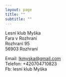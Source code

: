 ```yaml
---
layout: page
title: ""
subtitle: ""
---
```


Lesní klub Myška  
Fara v Rozhraní  
Rozhraní 95  
56903 Rozhraní  

Email: <lkmyska@gmail.com>  
Telefon: +420704710823  
Fb: lesní klub Myška  
